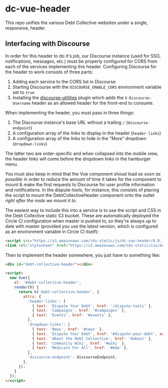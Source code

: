 # dc-vue-header

This repo unifies the various Debt Collective websites under a single, responsive, header.

## Interfacing with Discourse

In order for this header to do it's job, our Discourse instance (used for SSO, notifications, messages, etc.) must be properly configured for CORS from each of the services implementing this header. Configuring Discourse for the header to work consists of three parts:

1.  Adding each service to the CORS list in Discourse
2.  Starting Discourse with the `DISCOURSE_ENABLE_CORS` environment variable set to `true`
3.  Installing the [discourse-utilities](https://github.com/debtcollective/discourse-utilities) plugin which adds the `X-Discourse-Username` header as an allowed header for the front-end to consume.

When implementing the header, you must pass in three things:

1.  The Discourse instance's base URL without a trailing `/` (`discourse-endpoint`)
2.  A configuration array of the links to display in the header (`header-links`)
3.  A configuration array of the links to hide in the "More" dropdown (`dropdown-links`)

The latter two are order-specific and when collapsed into the mobile view, the header links will come before the dropdown links in the hamburger menu.

You must also keep in mind that the Vue component shoud load _as soon as possible_ in order to reduce the amount of time it takes for the component to mount & make the first requests to Discourse for user profile information and notifications. In the dispute-tools, for instance, this consists of placing the script to mount the DebtCollectiveHeader component onto the outlet _right after the node we mount it to_.

The easiest way to include this into a service is to use the script and CSS in the Debt Collective static S3 bucket. These are automatically deployed the Circle CI configuration when master is pushed to, so they're always up to date with master (provided you use the latest version, which is configured as an environment variable in Circle CI itself):

```html
<script src="https://s3.amazonaws.com/tds-static/js/dc-vue-header/0.0.1/index.min.js"></script>
<link rel="stylesheet" href="https://s3.amazonaws.com/tds-static/css/dc-vue-header/0.0.1/index.min.css" />
```

Then to implement the header somewhere, you just have to something like:

```html
<div id="debt-collective-header"></div>

<script>
  new Vue({
    el: '#debt-collective-header',
    render(h) {
      return h('debt-collective-header', {
        attrs: {
          'header-links': [
            { text: 'Dispute Your Debt', href: '/dispute-tools' },
            { text: 'Campaigns', href: '#campaigns' },
            { text: 'Events', href: '#events' },
          ],
          'dropdown-links': [
            { text: 'News', href: '#news' },
            { text: 'Dispute Your Debt', href: '#dispute-your-debt', onclick: 'window.loggit()' },
            { text: 'About the Debt Collective', href: '#about' },
            { text: 'Community Wiki', href: '#wiki' },
            { text: 'Medicare For All', href: '#m4a' },
          ],
          'discourse-endpoint': discourseEndpoint,
        },
      });
    }
  });
</script>
```
